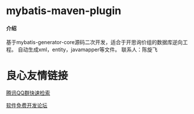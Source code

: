 # mybatis-maven-plugin

#### 介绍
基于mybatis-generator-core源码二次开发，适合于开思询价组的数据库逆向工程。
自动生成xml，entity，javamapper等文件。
联系人：陈旋飞


 # 良心友情链接

[腾讯QQ群快速检索](http://u.720life.cn/s/8cf73f7c)

[软件免费开发论坛](http://u.720life.cn/s/bbb01dc0)